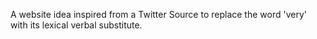 A website idea inspired from a Twitter Source to replace the word 'very' with its lexical verbal substitute. 
